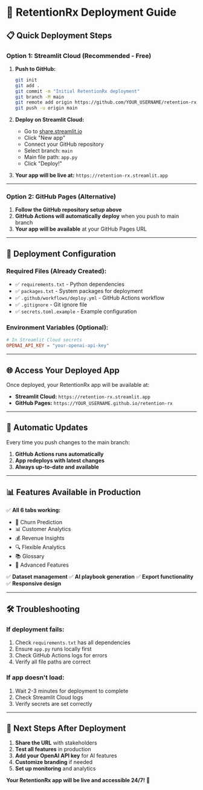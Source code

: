 # 🚀 RetentionRx Deployment Guide

## 📋 **Quick Deployment Steps**

### **Option 1: Streamlit Cloud (Recommended - Free)**

1. **Push to GitHub:**
   ```bash
   git init
   git add .
   git commit -m "Initial RetentionRx deployment"
   git branch -M main
   git remote add origin https://github.com/YOUR_USERNAME/retention-rx.git
   git push -u origin main
   ```

2. **Deploy on Streamlit Cloud:**
   - Go to [share.streamlit.io](https://share.streamlit.io)
   - Click "New app"
   - Connect your GitHub repository
   - Select branch: `main`
   - Main file path: `app.py`
   - Click "Deploy!"

3. **Your app will be live at:** `https://retention-rx.streamlit.app`

---

### **Option 2: GitHub Pages (Alternative)**

1. **Follow the GitHub repository setup above**
2. **GitHub Actions will automatically deploy** when you push to main branch
3. **Your app will be available** at your GitHub Pages URL

---

## 🔧 **Deployment Configuration**

### **Required Files (Already Created):**
- ✅ `requirements.txt` - Python dependencies
- ✅ `packages.txt` - System packages for deployment
- ✅ `.github/workflows/deploy.yml` - GitHub Actions workflow
- ✅ `.gitignore` - Git ignore file
- ✅ `secrets.toml.example` - Example configuration

### **Environment Variables (Optional):**
```toml
# In Streamlit Cloud secrets
OPENAI_API_KEY = "your-openai-api-key"
```

---

## 🌐 **Access Your Deployed App**

Once deployed, your RetentionRx app will be available at:
- **Streamlit Cloud:** `https://retention-rx.streamlit.app`
- **GitHub Pages:** `https://YOUR_USERNAME.github.io/retention-rx`

---

## 🔄 **Automatic Updates**

Every time you push changes to the main branch:
1. **GitHub Actions runs automatically**
2. **App redeploys with latest changes**
3. **Always up-to-date and available**

---

## 📊 **Features Available in Production**

✅ **All 6 tabs working:**
- 🎯 Churn Prediction
- 📊 Customer Analytics  
- 💰 Revenue Insights
- 🔍 Flexible Analytics
- 📚 Glossary
- 🚀 Advanced Features

✅ **Dataset management**
✅ **AI playbook generation**
✅ **Export functionality**
✅ **Responsive design**

---

## 🛠️ **Troubleshooting**

### **If deployment fails:**
1. Check `requirements.txt` has all dependencies
2. Ensure `app.py` runs locally first
3. Check GitHub Actions logs for errors
4. Verify all file paths are correct

### **If app doesn't load:**
1. Wait 2-3 minutes for deployment to complete
2. Check Streamlit Cloud logs
3. Verify secrets are set correctly

---

## 🎯 **Next Steps After Deployment**

1. **Share the URL** with stakeholders
2. **Test all features** in production
3. **Add your OpenAI API key** for AI features
4. **Customize branding** if needed
5. **Set up monitoring** and analytics

**Your RetentionRx app will be live and accessible 24/7!** 🚀
